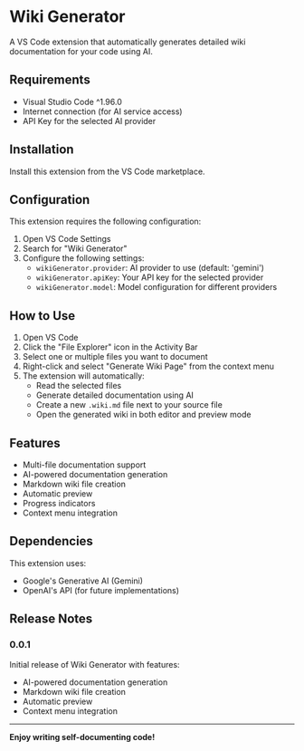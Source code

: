 # Wiki Generator

A VS Code extension that automatically generates detailed wiki documentation for your code using AI.

## Requirements

- Visual Studio Code ^1.96.0
- Internet connection (for AI service access)
- API Key for the selected AI provider

## Installation

Install this extension from the VS Code marketplace.

## Configuration

This extension requires the following configuration:

1. Open VS Code Settings
2. Search for "Wiki Generator"
3. Configure the following settings:
   - `wikiGenerator.provider`: AI provider to use (default: 'gemini')
   - `wikiGenerator.apiKey`: Your API key for the selected provider
   - `wikiGenerator.model`: Model configuration for different providers

## How to Use

1. Open VS Code
2. Click the "File Explorer" icon in the Activity Bar
3. Select one or multiple files you want to document
4. Right-click and select "Generate Wiki Page" from the context menu
5. The extension will automatically:
   - Read the selected files
   - Generate detailed documentation using AI
   - Create a new `.wiki.md` file next to your source file
   - Open the generated wiki in both editor and preview mode

## Features

- Multi-file documentation support
- AI-powered documentation generation
- Markdown wiki file creation
- Automatic preview
- Progress indicators
- Context menu integration

## Dependencies

This extension uses:
- Google's Generative AI (Gemini)
- OpenAI's API (for future implementations)

## Release Notes

### 0.0.1

Initial release of Wiki Generator with features:
- AI-powered documentation generation
- Markdown wiki file creation
- Automatic preview
- Context menu integration

---

**Enjoy writing self-documenting code!**